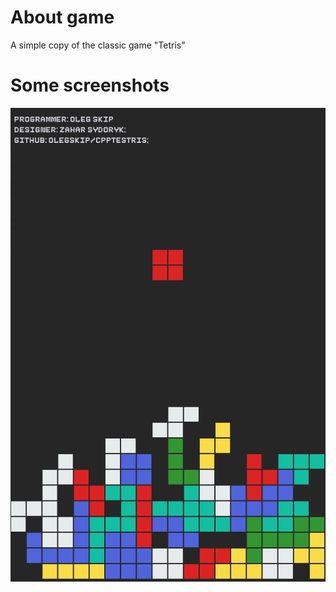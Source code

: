 # About game
A simple copy of the classic game "Tetris"
# Some screenshots
![screenshot1](https://github.com/olegskip/cpptetris/blob/master/screenshots/screenshot1.png)  